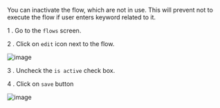 You can inactivate the flow, which are not in use. This will prevent not to execute the flow if user enters keyword related to it.

1 .  Go to the `flows`  screen.

2 . Click on `edit` icon next to the flow.

![image](https://user-images.githubusercontent.com/32592458/220825718-25e02c2b-4634-4c48-a188-0de25328c85e.png)



3 . Uncheck the `is active` check box.

4 . Click on `save` button

![image](https://user-images.githubusercontent.com/32592458/220825733-d1b954c3-5410-493f-a720-02a508ea5d3e.png)
